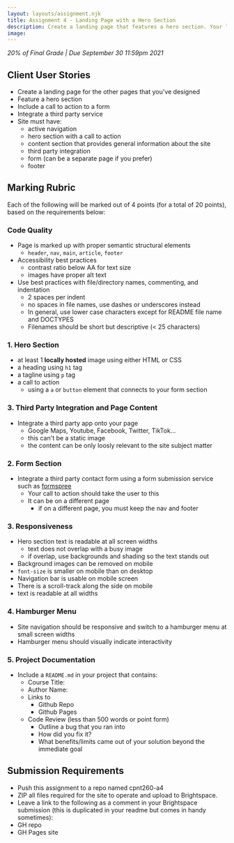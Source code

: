 ```yaml
---
layout: layouts/assignment.njk
title: Assignment 4 - Landing Page with a Hero Section
description: Create a landing page that features a hero section. Your landing page will also need to integrate a third party service (such as google maps) and your hero section must include a call to action that links to a signup or survey form.
image:
---
```

_20% of Final Grade | Due September 30 11:59pm 2021_

## Client User Stories
* Create a landing page for the other pages that you've designed
* Feature a hero section
* Include a call to action to a form
* Integrate a third party service
* Site must have:
  * active navigation
  * hero section with a call to action
  * content section that provides general information about the site
  * third party integration
  * form (can be a separate page if you prefer)
  * footer 
## Marking Rubric
Each of the following will be marked out of 4 points (for a total of 20 points), based on the requirements below:

### Code Quality
* Page is marked up with proper semantic structural elements
  * `header`, `nav`, `main`, `article`, `footer` 
* Accessibility best practices
  * contrast ratio below AA for text size
  * images have proper alt text
* Use best practices with file/directory names, commenting, and indentation 
  * 2 spaces per indent
  * no spaces in file names, use dashes or underscores instead
  * In general, use lower case characters except for README file name and DOCTYPES
  * Filenames should be short but descriptive (< 25 characters) 
 
### 1. Hero Section
* at least 1 **locally hosted** image using either HTML or CSS
* a heading using  `h1` tag
* a tagline using `p` tag
* a call to action
  * using a `a` or `button` element that connects to your form section

### 3. Third Party Integration and Page Content
* Integrate a third party app onto your page
  * Google Maps, Youtube, Facebook, Twitter, TikTok...
  * this can't be a static image
  * the content can be only loosly relevant to the site subject matter 
  
### 2. Form Section
* Integrate a third party contact form using a form submission service such as [formspree](https://formspree.com)
  * Your call to action should take the user to this
  * It can be on a different page
    * if on a different page, you must keep the nav and footer

### 3. Responsiveness
* Hero section text is readable at all screen widths
  * text does not overlap with a busy image
  * if overlap, use backgrounds and shading so the text stands out
* Background images can be removed on mobile
* `font-size` is smaller on mobile than on desktop
* Navigation bar is usable on mobile screen
* There is a scroll-track along the side on mobile
* text is readable at all widths
 
### 4. Hamburger Menu
* Site navigation should be responsive and switch to a hamburger menu at small screen widths
* Hamburger menu should visually indicate interactivity

### 5. Project Documentation
* Include a `README.md` in your project that contains:
  * Course Title:
  * Author Name:
  * Links to
    * Github Repo
    * Github Pages
  * Code Review (less than 500 words or point form)
    * Outline a bug that you ran into
    * How did you fix it?
    * What benefits/limits came out of your solution beyond the immediate goal
    

## Submission Requirements
* Push this assignment to a repo named cpnt260-a4
* ZIP all files required for the site to operate and upload to Brightspace.
* Leave a link to the following as a comment in your Brightspace submission (this is duplicated in your readme but comes in handy sometimes):
* GH repo
* GH Pages site
